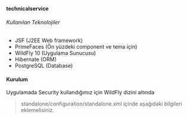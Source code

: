 **technicalservice**

###### Kullanılan Teknolojiler
* JSF (J2EE Web framework)
* PrimeFaces (Ön yüzdeki component ve tema için)
* WildFly 10 (Uygulama Sunucusu)
* Hibernate (ORM)
* PostgreSQL (Database)


#### Kurulum
Uygulamada Security kullandığımız için WildFly dizini altında 
>standalone/configuration/standalone.xml içinde aşağıdaki bilgileri eklemelisiniz.
